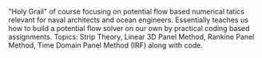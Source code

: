 "Holy Grail" of course focusing on potential flow based numerical tatics relevant for naval architects and ocean engineers.
Essentially teaches us how to build a potential flow solver on our own by practical coding based assignments.
Topics: Strip Theory, Linear 3D Panel Method, Rankine Panel Method, Time Domain Panel Method (IRF) along with code.
